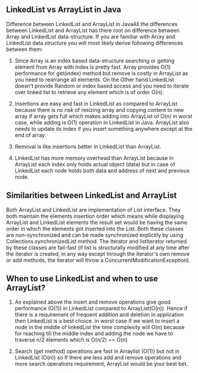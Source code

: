 LinkedList vs ArrayList in Java
-------------------------------
Difference between LinkedList and ArrayList in JavaAll the differences between LinkedList and ArrayList has there root on difference between Array and LinkedList data-structure. If you are familiar with Array and LinkedList data structure you will most likely derive following differences between them:

1) Since Array is an index based data-structure searching or getting element from Array with index is pretty fast. Array provides O(1) performance for get(index) method but remove is costly in ArrayList as you need to rearrange all elements. On the Other hand LinkedList doesn't provide Random or index based access and you need to iterate over linked list to retrieve any element which is of order O(n).

2) Insertions  are easy and fast in LinkedList as compared to ArrayList because there is no risk of resizing array
and copying content to new array if array gets full which makes adding into ArrayList of O(n) in worst case, while adding is O(1) operation in LinkedList in Java. ArrayList also needs to update its index if you insert something anywhere except at the end of array.

3) Removal is like insertions better in LinkedList than ArrayList.

4) LinkedList has more memory overhead than ArrayList because in ArrayList each index only holds actual object (data) but in case of LinkedList each node holds both data and address of next  and previous node.

Similarities between LinkedList and ArrayList
-----------------------------------------------
Both ArrayList and LinkedList are implementation of List interface.
They both maintain the elements insertion order which means while displaying ArrayList and LinkedList elements the result set would be having the same order in which the elements got inserted into the List.
Both these classes are non-synchronized and can be made synchronized explicitly by using Collections.synchronizedList method.
The iterator and listIterator returned by these classes are fail-fast (if list is structurally modified at any time after the iterator is created, in any way except through the iterator's own remove or add methods, the iterator will throw a ConcurrentModificationException).


When to use LinkedList and when to use ArrayList?
---------------------------------------------------
1) As explained above the insert and remove operations give good performance (O(1)) in LinkedList compared to ArrayList(O(n)). Hence if there is a requirement of frequent addition and deletion in application then LinkedList is a best choice.
in worst case if we want to insert a node in the middle of linkedList  the time complexity  will O(n) because for reaching till the middle index and adding the node  we have to traverse n/2 elements which is O(n/2) == O(n)

2) Search (get method) operations are fast in Arraylist (O(1)) but not in LinkedList (O(n)) so If there are less add and remove operations and more search operations requirement, ArrayList would be your best bet.



